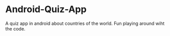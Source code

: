 # Android-Quiz-App
A quiz app in android about countries of the world. Fun playing around wiht the code.

